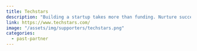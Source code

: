 ```yaml
---
title: Techstars
description: "Building a startup takes more than funding. Nurture success by joining the startup accelerator, startup funding and mentorship network at Techstars."
link: https://www.techstars.com/
image: "/assets/img/supporters/techstars.png"
categories:
  - past-partner
---
```

